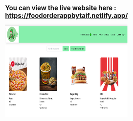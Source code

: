## You can view the live website here : https://foodorderappbytaif.netlify.app/
  

 <img src="src/images/Main page.PNG" alt="Screenshot Description" width="400" height="300">





